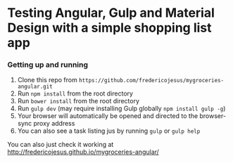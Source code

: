 # Testing Angular, Gulp and Material Design with a simple shopping list app

### Getting up and running

1. Clone this repo from `https://github.com/fredericojesus/mygroceries-angular.git`
2. Run `npm install` from the root directory
3. Run `bower install` from the root directory
4. Run `gulp dev` (may require installing Gulp globally `npm install gulp -g`)
5. Your browser will automatically be opened and directed to the browser-sync proxy address
6. You can also see a task listing jus by running `gulp` or `gulp help`

You can also just check it working at http://fredericojesus.github.io/mygroceries-angular/
